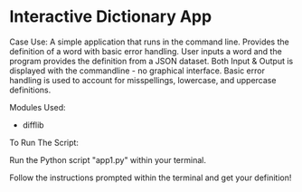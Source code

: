 # Interactive Dictionary App

Case Use: A simple application that runs in the command line. Provides the definition of a word with basic error handling. User inputs a word and the program provides the definition from a JSON dataset. Both Input & Output is displayed with the commandline - no graphical interface. Basic error handling is used to account for misspellings, lowercase, and uppercase definitions. 

Modules Used:
- difflib

To Run The Script:

Run the Python script "app1.py" within your terminal.

Follow the instructions prompted within the terminal and get your definition! 
